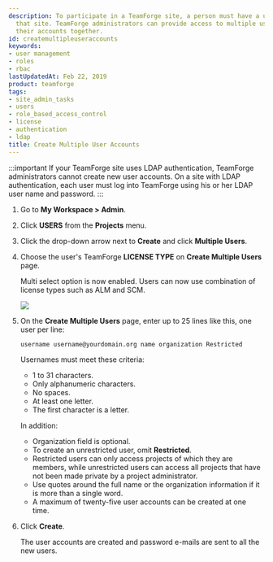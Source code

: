 ```yaml
---
description: To participate in a TeamForge site, a person must have a user account on
  that site. TeamForge administrators can provide access to multiple users by creating
  their accounts together.
id: createmultipleuseraccounts
keywords:
- user management
- roles
- rbac
lastUpdatedAt: Feb 22, 2019
product: teamforge
tags:
- site_admin_tasks
- users
- role_based_access_control
- license
- authentication
- ldap
title: Create Multiple User Accounts
---
```


:::important
If your TeamForge site uses LDAP authentication, TeamForge administrators cannot create new user accounts. On a site with LDAP authentication, each user must log into TeamForge using his or her LDAP user name and password.
:::

1. Go to **My Workspace > Admin**.
2. Click **USERS** from the **Projects** menu.
3. Click the drop-down arrow next to **Create** and click **Multiple Users**.
4. Choose the user's TeamForge **LICENSE TYPE** on **Create Multiple Users** page.
  
   Multi select option is now enabled. Users can now use combination of license types such as ALM and SCM.

   ![](/docs/assets/images/multipleuser_licensing.png)

5. On the **Create Multiple Users** page, enter up to 25 lines like this, one user per line:
   ```shell
   username username@yourdomain.org name organization Restricted
   ````
   Usernames must meet these criteria:
   * 1 to 31 characters.
   * Only alphanumeric characters.
   * No spaces.
   * At least one letter.
   * The first character is a letter.

   In addition:
   * Organization field is optional.
   * To create an unrestricted user, omit **Restricted**. 
   * Restricted users can only access projects of which they are members, while unrestricted users can access all projects that have not been made private by a project administrator.
   * Use quotes around the full name or the organization information if it is more than a single word.
   * A maximum of twenty-five user accounts can be created at one time.
6. Click **Create**.
   
   The user accounts are created and password e-mails are sent to all the new users.

